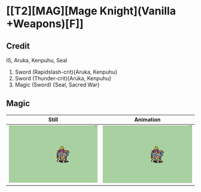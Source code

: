 # [\[T2\]\[MAG\]\[Mage Knight\]\(Vanilla +Weapons\)\[F\]]

## Credit

IS, Aruka, Kenpuhu, Seal

1. Sword (Rapidslash-crit){Aruka, Kenpuhu}
1. Sword (Thunder-crit){Aruka, Kenpuhu}
6. Magic (Sword) {Seal, Sacred War}
	
## Magic

| Still | Animation |
| :---: | :-------: |
| ![Magic still](./Magic_000.png) | ![Magic animation](./Magic.gif) |
